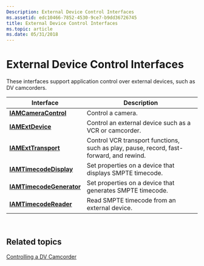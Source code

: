 ```yaml
---
Description: External Device Control Interfaces
ms.assetid: edc10466-7852-4530-9ce7-b9dd36726745
title: External Device Control Interfaces
ms.topic: article
ms.date: 05/31/2018
---
```


# External Device Control Interfaces

These interfaces support application control over external devices, such as DV camcorders.



| Interface                                            | Description                                                                             |
|------------------------------------------------------|-----------------------------------------------------------------------------------------|
| [**IAMCameraControl**](/windows/desktop/api/Strmif/nn-strmif-iamcameracontrol)         | Control a camera.                                                                       |
| [**IAMExtDevice**](/windows/desktop/api/Strmif/nn-strmif-iamextdevice)                 | Control an external device such as a VCR or camcorder.                                  |
| [**IAMExtTransport**](/windows/desktop/api/Strmif/nn-strmif-iamexttransport)           | Control VCR transport functions, such as play, pause, record, fast-forward, and rewind. |
| [**IAMTimecodeDisplay**](/windows/desktop/api/Strmif/nn-strmif-iamtimecodedisplay)     | Set properties on a device that displays SMPTE timecode.                                |
| [**IAMTimecodeGenerator**](/windows/desktop/api/Strmif/nn-strmif-iamtimecodegenerator) | Set properties on a device that generates SMPTE timecode.                               |
| [**IAMTimecodeReader**](/windows/desktop/api/Strmif/nn-strmif-iamtimecodereader)       | Read SMPTE timecode from an external device.                                            |



 

## Related topics

<dl> <dt>

[Controlling a DV Camcorder](controlling-a-dv-camcorder.md)
</dt> </dl>

 

 



